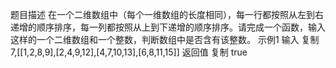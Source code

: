 题目描述
在一个二维数组中（每个一维数组的长度相同），每一行都按照从左到右递增的顺序排序，每一列都按照从上到下递增的顺序排序。请完成一个函数，输入这样的一个二维数组和一个整数，判断数组中是否含有该整数。
示例1
输入
复制
7,[[1,2,8,9],[2,4,9,12],[4,7,10,13],[6,8,11,15]]
返回值
复制
true